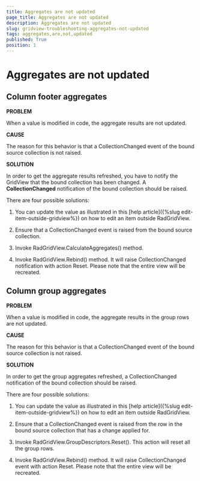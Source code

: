 ```yaml
---
title: Aggregates are not updated
page_title: Aggregates are not updated
description: Aggregates are not updated
slug: gridview-troubleshooting-aggregates-not-updated
tags: aggregates,are,not,updated
published: True
position: 1
---
```


# Aggregates are not updated

## Column footer aggregates

__PROBLEM__

When a value is modified in code, the aggregate results are not updated.

__CAUSE__

The reason for this behavior is that a CollectionChanged event of the bound source collection is not raised. 

__SOLUTION__

In order to get the aggregate results refreshed, you have to notify the GridView that the bound collection has been changed. A __CollectionChanged__ notification of the bound collection should be raised.

There are four possible solutions:

1. You can update the value as illustrated in this [help article]({%slug edit-item-outside-gridview%}) on how to edit an item outside RadGridView.

1. Ensure that a CollectionChanged event is raised from the bound source collection.

1. Invoke RadGridView.CalculateAggregates() method.

1. Invoke RadGridView.Rebind() method. It will raise CollectionChanged notification with action Reset. Please note that the entire view will be recreated.

## Column group aggregates

__PROBLEM__

When a value is modified in code, the aggregate results in the group rows are not updated.

__CAUSE__

The reason for this behavior is that a CollectionChanged event of the bound source collection is not raised. 

__SOLUTION__

In order to get the group aggregates refreshed, a CollectionChanged notification of the bound collection should be raised. 

There are four possible solutions:

1. You can update the value as illustrated in this [help article]({%slug edit-item-outside-gridview%}) on how to edit an item outside RadGridView.

1. Ensure that a CollectionChanged event is raised from the row in the bound source collection that has a change applied for.

1. Invoke RadGridView.GroupDescriptors.Reset(). This action will reset all the group rows.

1. Invoke RadGridView.Rebind() method. It will raise CollectionChanged event with action Reset. Please note that the entire view will be recreated. 
